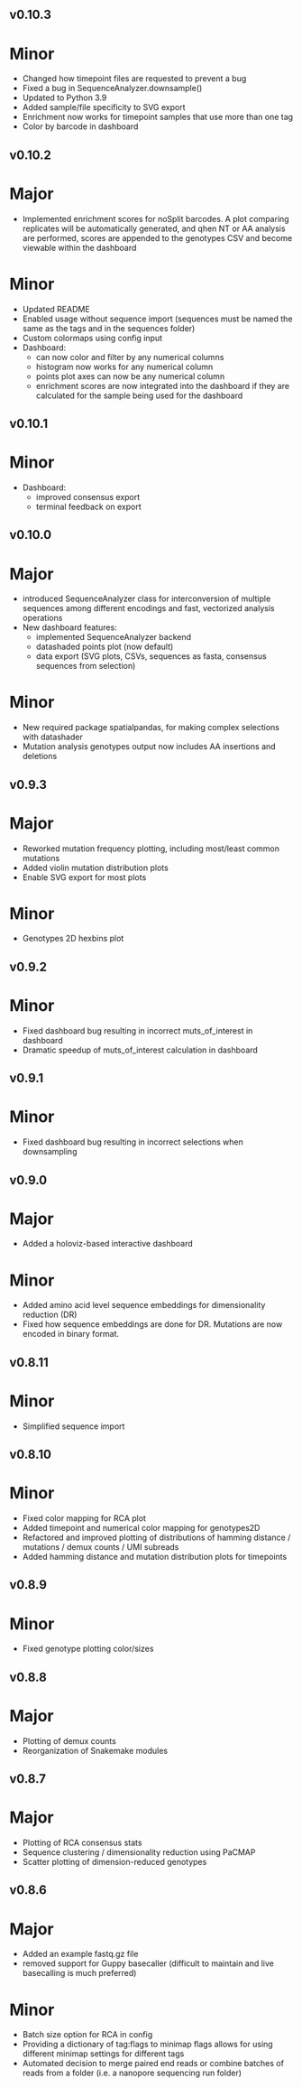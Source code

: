 ## v0.10.3
# Minor
   - Changed how timepoint files are requested to prevent a bug
   - Fixed a bug in SequenceAnalyzer.downsample()
   - Updated to Python 3.9
   - Added sample/file specificity to SVG export
   - Enrichment now works for timepoint samples that use more than one tag
   - Color by barcode in dashboard

## v0.10.2
# Major
   - Implemented enrichment scores for noSplit barcodes. A plot comparing replicates will be automatically
      generated, and qhen NT or AA analysis are performed,
      scores are appended to the genotypes CSV and become viewable within the dashboard
# Minor
   - Updated README
   - Enabled usage without sequence import (sequences must be named the same as the tags and in the sequences folder)
   - Custom colormaps using config input
   - Dashboard:
      - can now color and filter by any numerical columns
      - histogram now works for any numerical column
      - points plot axes can now be any numerical column
      - enrichment scores are now integrated into the dashboard
         if they are calculated for the sample being used for the dashboard

## v0.10.1
# Minor
 - Dashboard:
    - improved consensus export
    - terminal feedback on export

## v0.10.0
# Major
 - introduced SequenceAnalyzer class for interconversion of multiple sequences
    among different encodings and fast, vectorized analysis operations
 - New dashboard features:
    - implemented SequenceAnalyzer backend
    - datashaded points plot (now default)
    - data export (SVG plots, CSVs, sequences as fasta, consensus sequences from selection)
# Minor
 - New required package spatialpandas, for making complex selections with datashader
 - Mutation analysis genotypes output now includes AA insertions and deletions

## v0.9.3
# Major
 - Reworked mutation frequency plotting, including most/least common mutations
 - Added violin mutation distribution plots
 - Enable SVG export for most plots 
# Minor
 - Genotypes 2D hexbins plot

## v0.9.2
# Minor
 - Fixed dashboard bug resulting in incorrect muts_of_interest in dashboard
 - Dramatic speedup of muts_of_interest calculation in dashboard

## v0.9.1
# Minor
 - Fixed dashboard bug resulting in incorrect selections when downsampling

## v0.9.0
# Major
 - Added a holoviz-based interactive dashboard
# Minor
 - Added amino acid level sequence embeddings for dimensionality reduction (DR)
 - Fixed how sequence embeddings are done for DR. Mutations are now encoded in binary format.

## v0.8.11
# Minor
 - Simplified sequence import

## v0.8.10
# Minor
 - Fixed color mapping for RCA plot
 - Added timepoint and numerical color mapping for genotypes2D
 - Refactored and improved plotting of distributions of hamming distance / mutations / demux counts / UMI subreads
 - Added hamming distance and mutation distribution plots for timepoints

## v0.8.9
# Minor
 - Fixed genotype plotting color/sizes

## v0.8.8
# Major
 - Plotting of demux counts
 - Reorganization of Snakemake modules

## v0.8.7
# Major
- Plotting of RCA consensus stats
- Sequence clustering / dimensionality reduction using PaCMAP
- Scatter plotting of dimension-reduced genotypes

## v0.8.6
# Major
- Added an example fastq.gz file
- removed support for Guppy basecaller (difficult to maintain and live basecalling is much preferred)
# Minor
- Batch size option for RCA in config
- Providing a dictionary of tag:flags to minimap flags allows for using different minimap settings for different tags
- Automated decision to merge paired end reads or combine batches of reads from a folder (i.e. a nanopore sequencing run folder)